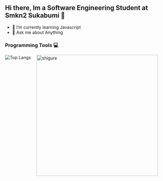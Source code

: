 ## Hi there, Im a Software Engineering Student at Smkn2 Sukabumi 👋
-  🌱 I’m currently learning Javascript
-  💬 Ask me about Anything

### Programming Tools 💻

![Top Langs](https://github-readme-stats.vercel.app/api/top-langs/?username=IhtishamTac&layout=compact)
 <img align="right" position="absolute" alt="shigure" width="400" src="https://media.tenor.com/cyORI7kwShQAAAAi/shigure-ui-dance.gif">


<!--
**IhtishamTac/IhtishamTac** is a ✨ _special_ ✨ repository because its `README.md` (this file) appears on your GitHub profile.

Here are some ideas to get you started:

- 🔭 I’m currently working on ...
- 👯 I’m looking to collaborate on ...
- 🤔 I’m looking for help with ...


- 📫 How to reach me: ...
- 😄 Pronouns: ...
- ⚡ Fun fact: ...
-->

